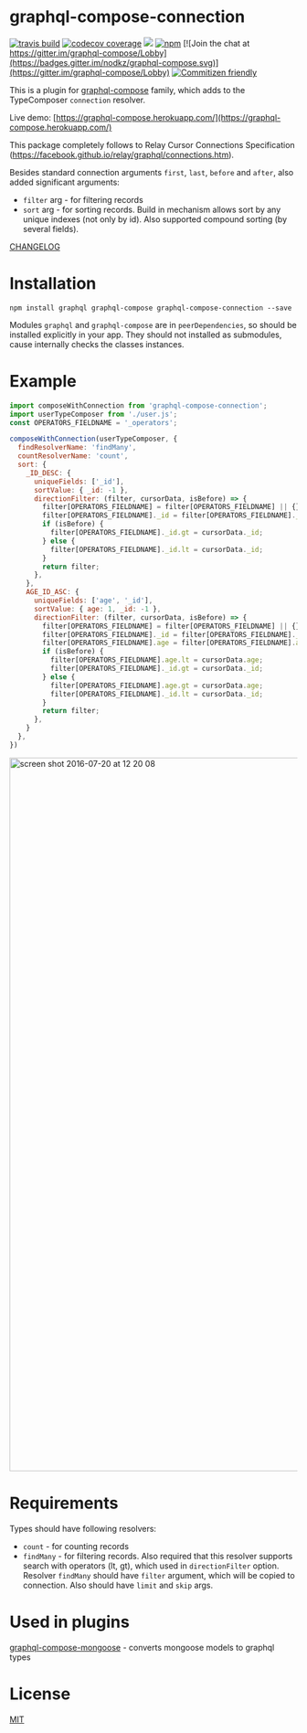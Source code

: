 # graphql-compose-connection

[![travis build](https://img.shields.io/travis/nodkz/graphql-compose-connection.svg)](https://travis-ci.org/nodkz/graphql-compose-connection)
[![codecov coverage](https://img.shields.io/codecov/c/github/nodkz/graphql-compose-connection.svg)](https://codecov.io/github/nodkz/graphql-compose-connection)
[![](https://img.shields.io/npm/v/graphql-compose-connection.svg)](https://www.npmjs.com/package/graphql-compose-connection)
[![npm](https://img.shields.io/npm/dt/graphql-compose-connection.svg)](https://www.npmjs.com/package/graphql-compose-connection)
[![Join the chat at https://gitter.im/graphql-compose/Lobby](https://badges.gitter.im/nodkz/graphql-compose.svg)](https://gitter.im/graphql-compose/Lobby)
[![Commitizen friendly](https://img.shields.io/badge/commitizen-friendly-brightgreen.svg)](http://commitizen.github.io/cz-cli/)

This is a plugin for [graphql-compose](https://github.com/nodkz/graphql-compose) family, which adds to the TypeComposer `connection` resolver.

Live demo: [https://graphql-compose.herokuapp.com/](https://graphql-compose.herokuapp.com/)

This package completely follows to Relay Cursor Connections Specification (https://facebook.github.io/relay/graphql/connections.htm).

Besides standard connection arguments `first`, `last`, `before` and `after`, also added significant arguments:
* `filter` arg - for filtering records
* `sort` arg - for sorting records. Build in mechanism allows sort by any unique indexes (not only by id). Also supported compound sorting (by several fields).

[CHANGELOG](https://github.com/nodkz/graphql-compose-connection/blob/master/CHANGELOG.md)

Installation
============
```
npm install graphql graphql-compose graphql-compose-connection --save
```

Modules `graphql` and `graphql-compose` are in `peerDependencies`, so should be installed explicitly in your app. They should not installed as submodules, cause internally checks the classes instances.


Example
=======
```js
import composeWithConnection from 'graphql-compose-connection';
import userTypeComposer from './user.js';
const OPERATORS_FIELDNAME = '_operators';

composeWithConnection(userTypeComposer, {
  findResolverName: 'findMany',
  countResolverName: 'count',
  sort: {
    _ID_DESC: {
      uniqueFields: ['_id'],
      sortValue: { _id: -1 },
      directionFilter: (filter, cursorData, isBefore) => {
        filter[OPERATORS_FIELDNAME] = filter[OPERATORS_FIELDNAME] || {};
        filter[OPERATORS_FIELDNAME]._id = filter[OPERATORS_FIELDNAME]._id || {};
        if (isBefore) {
          filter[OPERATORS_FIELDNAME]._id.gt = cursorData._id;
        } else {
          filter[OPERATORS_FIELDNAME]._id.lt = cursorData._id;
        }
        return filter;
      },
    },
    AGE_ID_ASC: {
      uniqueFields: ['age', '_id'],
      sortValue: { age: 1, _id: -1 },
      directionFilter: (filter, cursorData, isBefore) => {
        filter[OPERATORS_FIELDNAME] = filter[OPERATORS_FIELDNAME] || {};
        filter[OPERATORS_FIELDNAME]._id = filter[OPERATORS_FIELDNAME]._id || {};
        filter[OPERATORS_FIELDNAME].age = filter[OPERATORS_FIELDNAME].age || {};
        if (isBefore) {
          filter[OPERATORS_FIELDNAME].age.lt = cursorData.age;
          filter[OPERATORS_FIELDNAME]._id.gt = cursorData._id;
        } else {
          filter[OPERATORS_FIELDNAME].age.gt = cursorData.age;
          filter[OPERATORS_FIELDNAME]._id.lt = cursorData._id;
        }
        return filter;
      },
    }
  },
})
```
<img width="1249" alt="screen shot 2016-07-20 at 12 20 08" src="https://cloud.githubusercontent.com/assets/1946920/16976899/67a5e0f8-4e74-11e6-87e5-fc4574deaaab.png">

Requirements
============
Types should have following resolvers:
* `count` - for counting records
* `findMany` - for filtering records. Also required that this resolver supports search with operators (lt, gt), which used in `directionFilter` option. Resolver `findMany` should have `filter` argument, which will be copied to connection. Also should have `limit` and `skip` args.

Used in plugins
===============
[graphql-compose-mongoose](https://github.com/nodkz/graphql-compose-mongoose) - converts mongoose models to graphql types


License
=======
[MIT](https://github.com/nodkz/graphql-compose-connection/blob/master/LICENSE.md)
